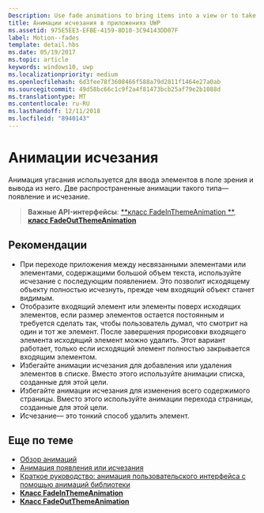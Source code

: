 ```yaml
---
Description: Use fade animations to bring items into a view or to take items out of a view. The two common fade animations are fade-in and fade-out.
title: Анимации исчезания в приложениях UWP
ms.assetid: 975E5EE3-EFBE-4159-8D10-3C94143DD07F
label: Motion--fades
template: detail.hbs
ms.date: 05/19/2017
ms.topic: article
keywords: windows10, uwp
ms.localizationpriority: medium
ms.openlocfilehash: 6d3fee78f3608466f588a79d2811f1464e27a0ab
ms.sourcegitcommit: 49d58bc66c1c9f2a4f81473bcb25af79e2b1088d
ms.translationtype: MT
ms.contentlocale: ru-RU
ms.lasthandoff: 12/11/2018
ms.locfileid: "8940143"
---
```

# <a name="fade-animations"></a>Анимации исчезания



Анимация угасания используется для ввода элементов в поле зрения и вывода из него. Две распространенные анимации такого типа— появление и исчезание.

> **Важные API-интерфейсы**: [**класс FadeInThemeAnimation **](https://msdn.microsoft.com/library/windows/apps/br210298), [**класс FadeOutThemeAnimation**](https://msdn.microsoft.com/library/windows/apps/br210302)


## <a name="dos-and-donts"></a>Рекомендации


-   При переходе приложения между несвязанными элементами или элементами, содержащими большой объем текста, используйте исчезание с последующим появлением. Это позволит исходящему объекту полностью исчезнуть, прежде чем входящий объект станет видимым.
-   Отобразите входящий элемент или элементы поверх исходящих элементов, если размер элементов остается постоянным и требуется сделать так, чтобы пользователь думал, что смотрит на один и тот же элемент. После завершения прорисовки входящего элемента исходящий элемент можно удалить. Этот вариант работает, только если исходящий элемент полностью закрывается входящим элементом.
-   Избегайте анимации исчезания для добавления или удаления элементов в списке. Вместо этого используйте анимации списка, созданные для этой цели.
-   Избегайте анимации исчезания для изменения всего содержимого страницы. Вместо этого используйте анимации перехода страницы, созданные для этой цели.
-   Исчезание— это тонкий способ удалить элемент.
## <a name="related-articles"></a>Еще по теме

* [Обзор анимаций](https://msdn.microsoft.com/library/windows/apps/mt187350)
* [Анимация появления или исчезания](https://msdn.microsoft.com/library/windows/apps/xaml/jj649429)
* [Краткое руководство: анимация пользовательского интерфейса с помощью анимаций библиотеки](https://msdn.microsoft.com/library/windows/apps/xaml/hh452703)
* [**Класс FadeInThemeAnimation**](https://msdn.microsoft.com/library/windows/apps/br210298)
* [**Класс FadeOutThemeAnimation**](https://msdn.microsoft.com/library/windows/apps/br210302)

 

 




